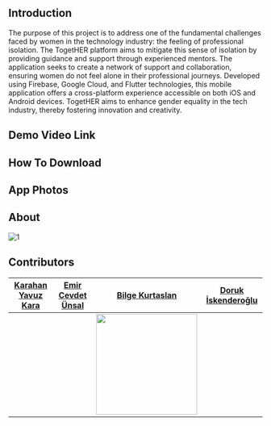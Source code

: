 
## Introduction
The purpose of this project is to address one of the fundamental challenges faced by women in the technology industry: the feeling of professional isolation. The TogetHER platform aims to mitigate this sense of isolation by providing guidance and support through experienced mentors. The application seeks to create a network of support and collaboration, ensuring women do not feel alone in their professional journeys. Developed using Firebase, Google Cloud, and Flutter technologies, this mobile application offers a cross-platform experience accessible on both iOS and Android devices. TogetHER aims to enhance gender equality in the tech industry, thereby fostering innovation and creativity.

## Demo Video Link

## How To Download

## App Photos

## About
![1](https://github.com/emircevdet/SC-Project/assets/145847994/272f2b13-81c6-478f-8cfb-70cc686847a7)


## Contributors
|[Karahan Yavuz Kara](https://github.com/karahanyavuzkara)|[Emir Cevdet Ünsal](https://github.com/emircevdet)| [Bilge Kurtaslan](https://github.com/wreelds)                                                                                                                                          |[Doruk İskenderoğlu](https://github.com/DorukIskenderoglu)|
|---|---|---|---|
||| <img src="![WhatsApp Görsel 2024-02-18 saat 00 30 12_a26d5f2a](https://github.com/emircevdet/SC-Project/assets/145847994/2806382d-baec-40ec-b860-adac2e865593)" style="width: 200px;"> |||








